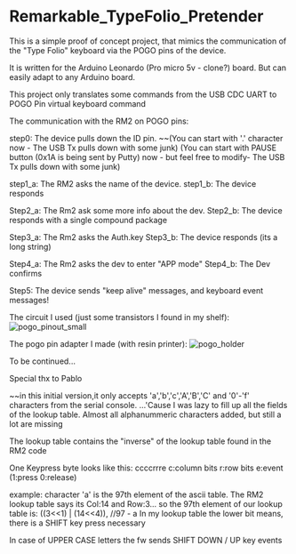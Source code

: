 # Remarkable_TypeFolio_Pretender


This is a simple proof of concept project, that mimics the communication of the "Type Folio" keyboard
via the POGO pins of the device.

It is written for the Arduino Leonardo (Pro micro 5v - clone?) board. But can easily adapt to any Arduino board.

This project only translates some commands from the USB CDC UART to POGO Pin virtual keyboard command

The communication with the RM2 on POGO pins:

step0: The device pulls down the ID pin. 
~~(You can start with '.' character now - The USB Tx pulls down with some junk)
(You can start with PAUSE button (0x1A is being sent by Putty) now - but feel free to modify- The USB Tx pulls down with some junk)


step1_a: The RM2 asks the name of the device.
step1_b: The device responds

Step2_a: The Rm2 ask some more info about the dev.
Step2_b: The device responds with a single compound package

Step3_a: The Rm2 asks the Auth.key
Step3_b: The device responds (its a long string)

Step4_a: The Rm2 asks the dev to enter "APP mode"
Step4_b: The Dev confirms

Step5: The device sends "keep alive" messages, and keyboard event messages!


The circuit I used (just some transistors I found in my shelf):
![pogo_pinout_small](https://user-images.githubusercontent.com/132338151/235752679-8d9337df-3f65-466a-a5c2-9072b510fc36.jpg)


The pogo pin adapter I made (with resin printer):
![pogo_holder](https://user-images.githubusercontent.com/132338151/235751801-2565f187-1751-423a-bce9-8dee67da5865.png)

To be continued...



Special thx to Pablo



~~in this initial version,it only accepts 'a','b','c','A','B','C' and  '0'-'f' characters from the serial console. ...'Cause I was lazy to fill up all the fields of the lookup table.
Almost all alphanummeric characters added, but still a lot are missing

The lookup table contains the "inverse" of the lookup table found in the RM2 code


One Keypress byte looks like this:
ccccrrre
c:column bits
r:row bits
e:event (1:press 0:release)


example:
character 'a' is the 97th element of the ascii table. The RM2 lookup table says its Col:14 and Row:3... so the 97th element of our lookup table is: 
((3<<1) | (14<<4)),   //97 - a
In my lookup table the lower bit means, there is a SHIFT key press necessary

In case of UPPER CASE letters the fw sends SHIFT DOWN / UP key events


